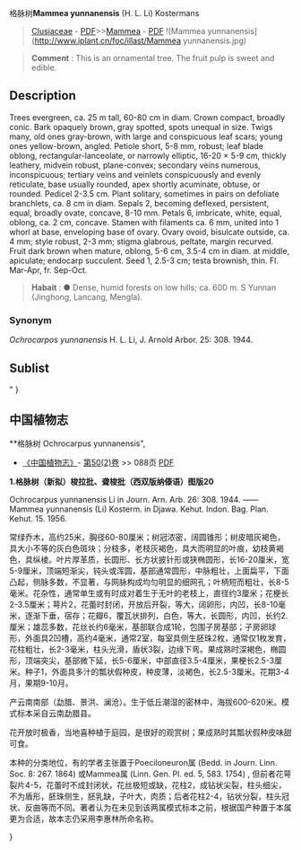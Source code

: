 格脉树**Mammea yunnanensis** (H. L. Li) Kostermans

> [Clusiaceae](http://www.iplant.cn/info/Clusiaceae?t=foc) - [PDF](http://www.iplant.cn/foc/pdf/Clusiaceae.pdf)>>[Mammea](http://www.iplant.cn/info/Mammea?t=foc) - [PDF](http://www.iplant.cn/foc/pdf/Mammea.pdf)
![Mammea yunnanensis](http://www.iplant.cn/foc/illast/Mammea yunnanensis.jpg)

> **Comment** : 
> This is an ornamental tree. The fruit pulp is sweet and edible.

## Description

Trees evergreen, ca. 25 m tall, 60-80 cm in diam. Crown compact, broadly conic. Bark opaquely brown, gray spotted, spots unequal in size. Twigs many, old ones gray-brown, with large and conspicuous leaf scars; young ones yellow-brown, angled. Petiole short, 5-8 mm, robust; leaf blade oblong, rectangular-lanceolate, or narrowly elliptic, 16-20 × 5-9 cm, thickly leathery, midvein robust, plane-convex; secondary veins numerous, inconspicuous; tertiary veins and veinlets conspicuously and evenly reticulate, base usually rounded, apex shortly acuminate, obtuse, or rounded. Pedicel 2-3.5 cm. Plant solitary, sometimes in pairs on defoliate branchlets, ca. 8 cm in diam. Sepals 2, becoming deflexed, persistent, equal, broadly ovate, concave, 8-10 mm. Petals 6, imbricate, white, equal, oblong, ca. 2 cm, concave. Stamen with filaments ca. 6 mm, united into 1 whorl at base, enveloping base of ovary. Ovary ovoid, bisulcate outside, ca. 4 mm; style robust, 2-3 mm; stigma glabrous, peltate, margin recurved. Fruit dark brown when mature, oblong, 5-6 cm, 3.5-4 cm in diam. at middle, apiculate; endocarp succulent. Seed 1, 2.5-3 cm; testa brownish, thin. Fl. Mar-Apr, fr. Sep-Oct.

> **Habait** : 
>● Dense, humid forests on low hills; ca. 600 m. S Yunnan (Jinghong, Lancang, Mengla).

### Synonym
*Ochrocarpos yunnanensis* H. L. Li, J. Arnold Arbor. 25: 308. 1944.

## Sublist
"
}
## 中国植物志

**格脉树 Ochrocarpus yunnanensis",

* [《中国植物志》](http://www.iplant.cn/frps)- [第50(2)卷](http://www.iplant.cn/frps/vol/50(2)) >> 088页 [PDF](http://www.iplant.cn/frps/pdf/50(2)/088.PDF)

**1.格脉树（新拟）梭拉批、聋梭批（西双版纳傣语）图版20**

Ochrocarpus yunnanensis Li in Journ. Arn. Arb. 26: 308. 1944. ——Mammea yunnanensis (Li) Kosterm. in Djawa. Kehut. Indon. Bag. Plan. Kehut. 15. 1956.

常绿乔木，高约25米，胸径60-80厘米；树冠浓密，阔圆锥形；树皮暗灰褐色，具大小不等的灰白色斑块；分枝多，老枝灰褐色，具大而明显的叶痕，幼枝黄褐色，具纵棱。叶片厚革质，长圆形、长方状披针形或狭椭圆形，长16-20厘米，宽5-9厘米，顶端短渐尖，钝头或浑圆，基部通常圆形，中脉粗壮，上面扁平，下面凸起，侧脉多数，不显著，与网脉构成均匀明显的细网孔；叶柄短而粗壮，长8-5毫米。花杂性，通常单生或有时成对着生于无叶的老枝上，直径约3厘米；花梗长2-3.5厘米；萼片2，花蕾时封闭，开放后开裂，等大，阔卵形，内凹，长8-10毫米，逐渐下垂，宿存；花瓣6，覆瓦状排列，白色，等大，长圆形，内凹，长约2.厘米；雄蕊多数，花丝长约6毫米，基部联合成1轮，包围子房基部；子房卵球形，外面具2凹槽，高约4毫米，通常2室，每室具侧生胚珠2枚，通常仅1枚发育，花柱粗壮，长2-3毫米，柱头光滑，盾状3裂，边缘下弯。果成熟时深褐色，椭圆形，顶端突尖，基部微下延，长5-6厘米，中部直径3.5-4厘米，果梗长2.5-3厘米。种子1，外面具多汁的瓢状假种皮，种皮薄，淡褐色，长2.5-3厘米。花期3-4月，果期9-10月。

产云南南部（勐腊、景洪、澜沧）。生于低丘潮湿的密林中，海拔600-620米。模式标本采自云南勐腊县。

花开放时极香，当地喜种植于庭园，是很好的观赏树；果成熟时其瓢状假种皮味甜可食。

本种的分类地位，有的学者主张置于Poeciloneuron属 (Bedd. in Journ. Linn. Soc. 8: 267. 1864) 或Mammea属 (Linn. Gen. Pl. ed. 5, 583. 1754) , 但前者花萼裂片4-5，花蕾时不成封闭状，花丝极短或缺，花柱2，成钻状尖裂，柱头细尖，不为盾形，胚珠侧生，胚乳缺，子叶大，肉质；后者花柱2-4，钻状分裂，柱头冠状、反曲等而不同。著者认为在未见到该两属模式标本之前，根据国产种置于本属更为合适，故本志仍采用李惠林所命名称。

}